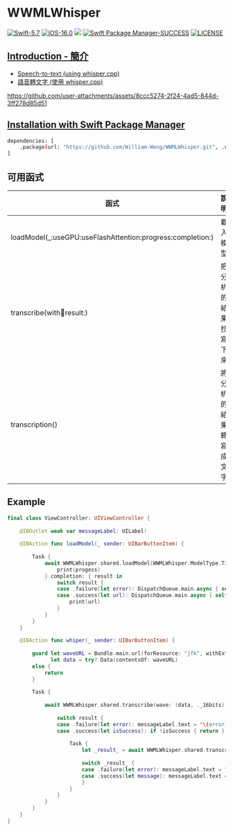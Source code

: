 # WWMLWhisper

[![Swift-5.7](https://img.shields.io/badge/Swift-5.7-orange.svg?style=flat)](https://developer.apple.com/swift/) [![iOS-16.0](https://img.shields.io/badge/iOS-16.0-pink.svg?style=flat)](https://developer.apple.com/swift/) ![](https://img.shields.io/github/v/tag/William-Weng/WWMLWhisper) [![Swift Package Manager-SUCCESS](https://img.shields.io/badge/Swift_Package_Manager-SUCCESS-blue.svg?style=flat)](https://developer.apple.com/swift/) [![LICENSE](https://img.shields.io/badge/LICENSE-MIT-yellow.svg?style=flat)](https://developer.apple.com/swift/)

## [Introduction - 簡介](https://swiftpackageindex.com/William-Weng)
- [Speech-to-text (using whisper.cpp)](https://github.com/ggml-org/whisper.cpp)
- [語音轉文字 (使用 whisper.cpp)](https://huggingface.co/ggerganov/whisper.cpp)

https://github.com/user-attachments/assets/8ccc5274-2f24-4ad5-844d-3ff278d85d51

## [Installation with Swift Package Manager](https://medium.com/彼得潘的-swift-ios-app-開發問題解答集/使用-spm-安裝第三方套件-xcode-11-新功能-2c4ffcf85b4b)
```bash
dependencies: [
    .package(url: "https://github.com/William-Weng/WWMLWhisper.git", .upToNextMajor(from: "1.0.0"))
]
```

## 可用函式
|函式|說明|
|-|-|
|loadModel(_:useGPU:useFlashAttention:progress:completion:)|載入模型|
|transcribe(with:wave:result:)|把分析的結果抄寫下來|
|transcription()|將分析的結果轉寫成文字|

## Example
```swift
final class ViewController: UIViewController {
    
    @IBOutlet weak var messageLabel: UILabel!
    
    @IBAction func loadModel(_ sender: UIBarButtonItem) {
        
        Task {
            await WWMLWhisper.shared.loadModel(WWMLWhisper.ModelType.Tiny.default, useGPU: false) { progess in
                print(progess)
            } completion: { result in
                switch result {
                case .failure(let error): DispatchQueue.main.async { self.messageLabel.text = "\(error)" }
                case .success(let url): DispatchQueue.main.async { self.messageLabel.text = "\(url)" }
                    print(url)
                }
            }
        }
    }
    
    @IBAction func whiper(_ sender: UIBarButtonItem) {
        
        guard let waveURL = Bundle.main.url(forResource: "jfk", withExtension: "wav"),
              let data = try? Data(contentsOf: waveURL)
        else {
            return
        }
        
        Task {
            
            await WWMLWhisper.shared.transcribe(wave: (data, ._16bits)) { result in
                
                switch result {
                case .failure(let error): messageLabel.text = "\(error)"
                case .success(let isSuccess): if !isSuccess { return }
                    
                    Task {
                        let _result_ = await WWMLWhisper.shared.transcription()
                        
                        switch _result_ {
                        case .failure(let error): messageLabel.text = "\(error)"
                        case .success(let message): messageLabel.text = message
                        }
                    }
                }
            }
        }
    }
}
```


